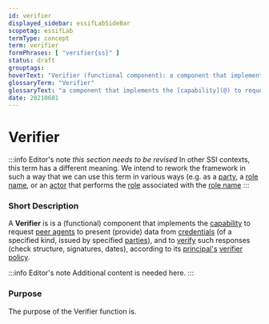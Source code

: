 ```yaml
---
id: verifier
displayed_sidebar: essifLabSideBar
scopetag: essifLab
termType: concept
term: verifier
formPhrases: [ "verifier{ss}" ]
status: draft
grouptags:
hoverText: "Verifier (functional component): a component that implements the Capability to request Peer Agents to present (provide) data from credentials (of a specified kind, issued by specified Parties), and to verify such responses (check structure, signatures, dates), according to its Principal's Verifier Policy."
glossaryTerm: "Verifier"
glossaryText: "a component that implements the [capability](@) to request [peer agents](peer-agent@) to present (provide) data from credentials (of a specified kind, issued by specified [parties](@)), and to verify such responses (check structure, signatures, dates), according to its [principal](@)'s [verifier policy](@)."
date: 20210601
---
```


# Verifier

:::info Editor's note
*this section needs to be revised*
In other SSI contexts, this term has a different meaning. We intend to rework the framework in such a way that we can use this term in various ways (e.g. as a [party](@), a [role name](@), or an [actor](@) that performs the [role](@) associated with the [role name](@)
:::

### Short Description

A **Verifier** is is a (functional) component that implements the [capability](@) to request [peer agents](peer-agent@) to present (provide) data from [credentials](@) (of a specified kind, issued by specified [parties](@)), and to [verify](@) such responses (check structure, signatures, dates), according to its [principal's](@) [verifier policy](@).

:::info Editor's note
Additional content is needed here.
:::

### Purpose

The purpose of the Verifier function is.

